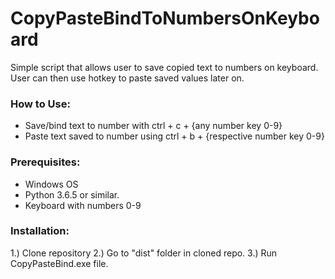 # CopyPasteBindToNumbersOnKeyboard
Simple script that allows user to save copied text to numbers on keyboard. User can then use hotkey to paste saved values later on. 

### How to Use:
- Save/bind text to number with ctrl + c + {any number key 0-9}
- Paste text saved to number using ctrl + b + {respective number key 0-9}

### Prerequisites:
- Windows OS
- Python 3.6.5 or similar.
- Keyboard with numbers 0-9

### Installation:
1.) Clone repository
2.) Go to "dist" folder in cloned repo.
3.) Run CopyPasteBind.exe file.
